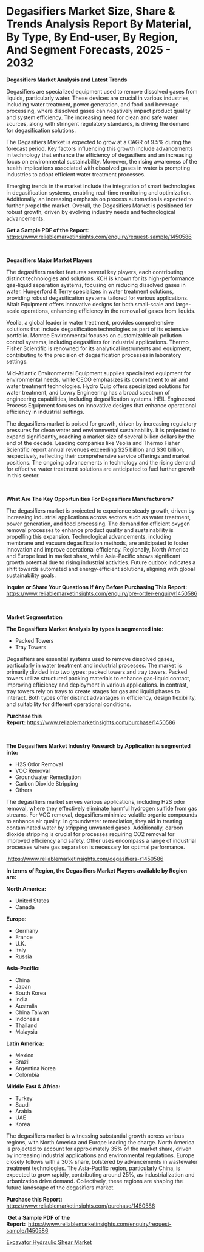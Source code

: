 <p><h1>Degasifiers Market Size, Share & Trends Analysis Report By Material, By Type, By End-user, By Region, And Segment Forecasts, 2025 - 2032</h1></p><p><strong>Degasifiers Market Analysis and Latest Trends</strong></p>
<p><p>Degasifiers are specialized equipment used to remove dissolved gases from liquids, particularly water. These devices are crucial in various industries, including water treatment, power generation, and food and beverage processing, where dissolved gases can negatively impact product quality and system efficiency. The increasing need for clean and safe water sources, along with stringent regulatory standards, is driving the demand for degasification solutions.</p><p>The Degasifiers Market is expected to grow at a CAGR of 9.5% during the forecast period. Key factors influencing this growth include advancements in technology that enhance the efficiency of degasifiers and an increasing focus on environmental sustainability. Moreover, the rising awareness of the health implications associated with dissolved gases in water is prompting industries to adopt efficient water treatment processes. </p><p>Emerging trends in the market include the integration of smart technologies in degasification systems, enabling real-time monitoring and optimization. Additionally, an increasing emphasis on process automation is expected to further propel the market. Overall, the Degasifiers Market is positioned for robust growth, driven by evolving industry needs and technological advancements.</p></p>
<p><strong>Get a Sample PDF of the Report:&nbsp;</strong> <a href="https://www.reliablemarketinsights.com/enquiry/request-sample/1450586?utm_campaign=3007&utm_medium=2&utm_source=Github&utm_content=ia&utm_term=11042025&utm_id=degasifiers">https://www.reliablemarketinsights.com/enquiry/request-sample/1450586</a></p>
<p>&nbsp;</p>
<p><strong>Degasifiers Major Market Players</strong></p>
<p><p>The degasifiers market features several key players, each contributing distinct technologies and solutions. KCH is known for its high-performance gas-liquid separation systems, focusing on reducing dissolved gases in water. Hungerford & Terry specializes in water treatment solutions, providing robust degasification systems tailored for various applications. Altair Equipment offers innovative designs for both small-scale and large-scale operations, enhancing efficiency in the removal of gases from liquids.</p><p>Veolia, a global leader in water treatment, provides comprehensive solutions that include degasification technologies as part of its extensive portfolio. Monroe Environmental focuses on customizable air pollution control systems, including degasifiers for industrial applications. Thermo Fisher Scientific is renowned for its analytical instruments and equipment, contributing to the precision of degasification processes in laboratory settings.</p><p>Mid-Atlantic Environmental Equipment supplies specialized equipment for environmental needs, while CECO emphasizes its commitment to air and water treatment technologies. Hydro Quip offers specialized solutions for water treatment, and Lowry Engineering has a broad spectrum of engineering capabilities, including degasification systems. HEIL Engineered Process Equipment focuses on innovative designs that enhance operational efficiency in industrial settings.</p><p>The degasifiers market is poised for growth, driven by increasing regulatory pressures for clean water and environmental sustainability. It is projected to expand significantly, reaching a market size of several billion dollars by the end of the decade. Leading companies like Veolia and Thermo Fisher Scientific report annual revenues exceeding $25 billion and $30 billion, respectively, reflecting their comprehensive service offerings and market positions. The ongoing advancements in technology and the rising demand for effective water treatment solutions are anticipated to fuel further growth in this sector.</p></p>
<p>&nbsp;</p>
<p><strong>What Are The Key Opportunities For Degasifiers Manufacturers?</strong></p>
<p><p>The degasifiers market is projected to experience steady growth, driven by increasing industrial applications across sectors such as water treatment, power generation, and food processing. The demand for efficient oxygen removal processes to enhance product quality and sustainability is propelling this expansion. Technological advancements, including membrane and vacuum degasification methods, are anticipated to foster innovation and improve operational efficiency. Regionally, North America and Europe lead in market share, while Asia-Pacific shows significant growth potential due to rising industrial activities. Future outlook indicates a shift towards automated and energy-efficient solutions, aligning with global sustainability goals.</p></p>
<p><strong>Inquire or Share Your Questions If Any Before Purchasing This Report:</strong> <a href="https://www.reliablemarketinsights.com/enquiry/pre-order-enquiry/1450586?utm_campaign=3007&utm_medium=2&utm_source=Github&utm_content=ia&utm_term=11042025&utm_id=degasifiers">https://www.reliablemarketinsights.com/enquiry/pre-order-enquiry/1450586</a></p>
<p>&nbsp;</p>
<p><strong>Market Segmentation</strong></p>
<p><strong>The Degasifiers Market Analysis by types is segmented into:</strong></p>
<p><ul><li>Packed Towers</li><li>Tray Towers</li></ul></p>
<p><p>Degasifiers are essential systems used to remove dissolved gases, particularly in water treatment and industrial processes. The market is primarily divided into two types: packed towers and tray towers. Packed towers utilize structured packing materials to enhance gas-liquid contact, improving efficiency and deployment in various applications. In contrast, tray towers rely on trays to create stages for gas and liquid phases to interact. Both types offer distinct advantages in efficiency, design flexibility, and suitability for different operational conditions.</p></p>
<p><strong>Purchase this Report:&nbsp;</strong><a href="https://www.reliablemarketinsights.com/purchase/1450586?utm_campaign=3007&utm_medium=2&utm_source=Github&utm_content=ia&utm_term=11042025&utm_id=degasifiers">https://www.reliablemarketinsights.com/purchase/1450586</a></p>
<p>&nbsp;</p>
<p><strong>The Degasifiers Market Industry Research by Application is segmented into:</strong></p>
<p><ul><li>H2S Odor Removal</li><li>VOC Removal</li><li>Groundwater Remediation</li><li>Carbon Dioxide Stripping</li><li>Others</li></ul></p>
<p><p>The degasifiers market serves various applications, including H2S odor removal, where they effectively eliminate harmful hydrogen sulfide from gas streams. For VOC removal, degasifiers minimize volatile organic compounds to enhance air quality. In groundwater remediation, they aid in treating contaminated water by stripping unwanted gases. Additionally, carbon dioxide stripping is crucial for processes requiring CO2 removal for improved efficiency and safety. Other uses encompass a range of industrial processes where gas separation is necessary for optimal performance.</p></p>
<p><a href="https://www.reliablemarketinsights.com/degasifiers-r1450586?utm_campaign=3007&utm_medium=2&utm_source=Github&utm_content=ia&utm_term=11042025&utm_id=degasifiers">&nbsp;https://www.reliablemarketinsights.com/degasifiers-r1450586</a></p>
<p><strong>In terms of Region, the Degasifiers Market Players available by Region are:</strong></p>
<p>
    <p> <strong> North America: </strong>
        <ul>
            <li>United States</li>
            <li>Canada</li>
        </ul>
        </p> 
    <p> <strong> Europe: </strong>
        <ul>
            <li>Germany</li>
            <li>France</li>
            <li>U.K.</li>
            <li>Italy</li>
            <li>Russia</li>
        </ul>
        </p> 
    <p> <strong> Asia-Pacific: </strong>
        <ul>
            <li>China</li>
            <li>Japan</li>
            <li>South Korea</li>
            <li>India</li>
            <li>Australia</li>
            <li>China Taiwan</li>
            <li>Indonesia</li>
            <li>Thailand</li>
            <li>Malaysia</li>
        </ul>
        </p> 
    <p> <strong> Latin America: </strong>
        <ul>
            <li>Mexico</li>
            <li>Brazil</li>
            <li>Argentina Korea</li>
            <li>Colombia</li>
        </ul>
        </p> 
    <p> <strong> Middle East & Africa: </strong>
        <ul>
            <li>Turkey</li>
            <li>Saudi</li>
            <li>Arabia</li>
            <li>UAE</li>
            <li>Korea</li>
        </ul>
    </p>
    </p>
<p><p>The degasifiers market is witnessing substantial growth across various regions, with North America and Europe leading the charge. North America is projected to account for approximately 35% of the market share, driven by increasing industrial applications and environmental regulations. Europe closely follows with a 30% share, bolstered by advancements in wastewater treatment technologies. The Asia-Pacific region, particularly China, is expected to grow rapidly, contributing around 25%, as industrialization and urbanization drive demand. Collectively, these regions are shaping the future landscape of the degasifiers market.</p></p>
<p><strong>Purchase this Report: </strong><a href="https://www.reliablemarketinsights.com/purchase/1450586?utm_campaign=3007&utm_medium=2&utm_source=Github&utm_content=ia&utm_term=11042025&utm_id=degasifiers">https://www.reliablemarketinsights.com/purchase/1450586</a></p>
<p>&nbsp;<strong>Get a Sample PDF of the Report:&nbsp;&nbsp;</strong><a href="https://www.reliablemarketinsights.com/enquiry/request-sample/1450586?utm_campaign=3007&utm_medium=2&utm_source=Github&utm_content=ia&utm_term=11042025&utm_id=degasifiers">https://www.reliablemarketinsights.com/enquiry/request-sample/1450586</a></p>
<p><strong></strong></p>
<p><p><a href="https://github.com/marloy8/Market-Research-Report-List-7/blob/main/excavator-hydraulic-shear-market.md?utm_campaign=3007&utm_medium=2&utm_source=Github&utm_content=ia&utm_term=11042025&utm_id=degasifiers">Excavator Hydraulic Shear Market</a></p></p>